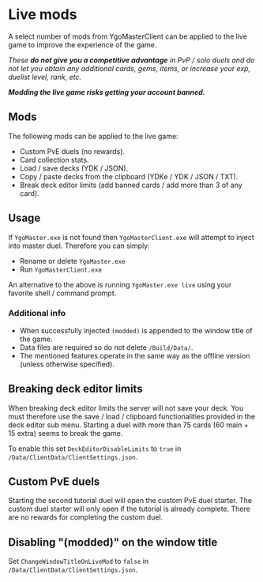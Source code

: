 # Live mods

A select number of mods from YgoMasterClient can be applied to the live game to improve the experience of the game.

*These **do not give you a competitive advantage** in PvP / solo duels and do not let you obtain any additional cards, gems, items, or increase your exp, duelist level, rank, etc.*

***Modding the live game risks getting your account banned.***

## Mods

The following mods can be applied to the live game:

- Custom PvE duels (no rewards).
- Card collection stats.
- Load / save decks (YDK / JSON).
- Copy / paste decks from the clipboard (YDKe / YDK / JSON / TXT).
- Break deck editor limits (add banned cards / add more than 3 of any card).

## Usage

If `YgoMaster.exe` is not found then `YgoMasterClient.exe` will attempt to inject into master duel. Therefore you can simply:

- Rename or delete `YgoMaster.exe`
- Run `YgoMasterClient.exe`

An alternative to the above is running `YgoMaster.exe live` using your favorite shell / command prompt.

### Additional info

- When successfully injected `(modded)` is appended to the window title of the game.
- Data files are required so do not delete `/Build/Data/`.
- The mentioned features operate in the same way as the offline version (unless otherwise specified).

## Breaking deck editor limits

When breaking deck editor limits the server will not save your deck. You must therefore use the save / load / clipboard functionalities provided in the deck editor sub menu. Starting a duel with more than 75 cards (60 main + 15 extra) seems to break the game.

To enable this set `DeckEditorDisableLimits` to `true` in `/Data/ClientData/ClientSettings.json`.

## Custom PvE duels

Starting the second tutorial duel will open the custom PvE duel starter. The custom duel starter will only open if the tutorial is already complete. There are no rewards for completing the custom duel.

## Disabling "(modded)" on the window title

Set `ChangeWindowTitleOnLiveMod` to `false` in `/Data/ClientData/ClientSettings.json`.